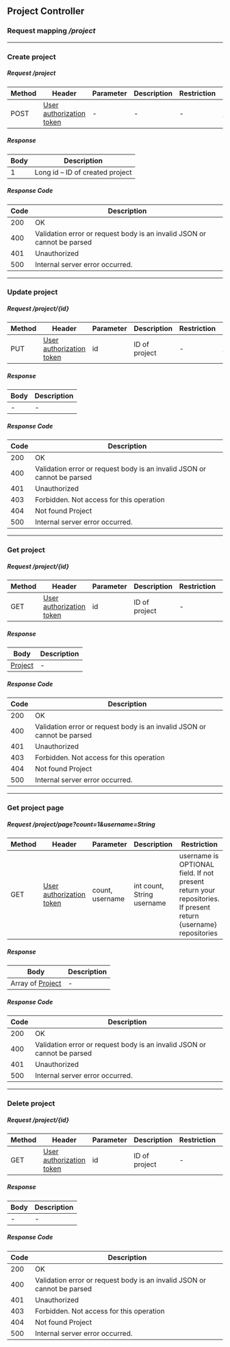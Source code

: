 ## Project Controller
### Request mapping <em>/project</em>

___
### Create project
##### Request /project
Method | Header | Parameter | Description | Restriction | Body | Description | Restriction
------------ | ------------- | ------------- | ------------- | ------------- | ------------- | ------------- | -------------
POST | [User authorization token](https://github.com/ilyukou/iot-docs/tree/main/dto/AuthenticationUser.md) |- | - | - | [ProjectForm](https://github.com/ilyukou/iot-docs/tree/main/dto/ProjectForm.md) | - | -

##### Response
Body | Description
------------ | -------------
1 | Long id – ID of created project

##### Response Code
Code | Description
------------ | -------------
200 | OK
400 | Validation error or request body is an invalid JSON or cannot be parsed
401 | Unauthorized
500 | Internal server error occurred.


___
### Update project
##### Request /project/{id}
Method | Header | Parameter | Description | Restriction | Body | Description | Restriction
------------ | ------------- | ------------- | ------------- | ------------- | ------------- | ------------- | -------------
PUT | [User authorization token](https://github.com/ilyukou/iot-docs/tree/main/dto/AuthenticationUser.md) | id | ID of project | - | [ProjectForm](https://github.com/ilyukou/iot-docs/tree/main/dto/ProjectForm.md) | - | -

##### Response
Body | Description
------------ | -------------
 -| -

##### Response Code
Code | Description
------------ | -------------
200 | OK
400 | Validation error or request body is an invalid JSON or cannot be parsed
401 | Unauthorized
403 | Forbidden. Not access for this operation
404 | Not found Project
500 | Internal server error occurred.


___
### Get project
##### Request /project/{id}
Method | Header | Parameter | Description | Restriction | Body | Description | Restriction
------------ | ------------- | ------------- | ------------- | ------------- | ------------- | ------------- | -------------
GET | [User authorization token](https://github.com/ilyukou/iot-docs/tree/main/dto/AuthenticationUser.md) | id | ID of project | - | - | - | -

##### Response
Body | Description
------------ | -------------
[Project](https://github.com/ilyukou/iot-docs/tree/main/dto/Project.md) | -

##### Response Code
Code | Description
------------ | -------------
200 | OK
400 | Validation error or request body is an invalid JSON or cannot be parsed
401 | Unauthorized
403 | Forbidden. Not access for this operation
404 | Not found Project
500 | Internal server error occurred.

___
### Get project page
##### Request /project/page?count=1&username=String
Method | Header | Parameter | Description | Restriction | Body | Description | Restriction
------------ | ------------- | ------------- | ------------- | ------------- | ------------- | ------------- | -------------
GET | [User authorization token](https://github.com/ilyukou/iot-docs/tree/main/dto/AuthenticationUser.md) | count, username | int count, String username | username is OPTIONAL field. If not present return your repositories. If present return {username} repositories | - | - | -

##### Response
Body | Description
------------ | -------------
Array of [Project](https://github.com/ilyukou/iot-docs/tree/main/dto/Project.md) | -

##### Response Code
Code | Description
------------ | -------------
200 | OK
400 | Validation error or request body is an invalid JSON or cannot be parsed
401 | Unauthorized
500 | Internal server error occurred.

___
### Delete project
##### Request /project/{id}
Method | Header | Parameter | Description | Restriction | Body | Description | Restriction
------------ | ------------- | ------------- | ------------- | ------------- | ------------- | ------------- | -------------
GET | [User authorization token](https://github.com/ilyukou/iot-docs/tree/main/dto/AuthenticationUser.md) | id | ID of project | - | - | - | -

##### Response
Body | Description
------------ | -------------
 -| -

##### Response Code
Code | Description
------------ | -------------
200 | OK
400 | Validation error or request body is an invalid JSON or cannot be parsed
401 | Unauthorized
403 | Forbidden. Not access for this operation
404 | Not found Project
500 | Internal server error occurred.

